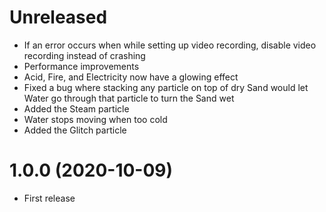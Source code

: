 # Unreleased
* If an error occurs when while setting up video recording, disable video recording instead of crashing
* Performance improvements
* Acid, Fire, and Electricity now have a glowing effect
* Fixed a bug where stacking any particle on top of dry Sand would let Water go through that particle to turn the Sand wet
* Added the Steam particle
* Water stops moving when too cold
* Added the Glitch particle

# 1.0.0 (2020-10-09)
* First release